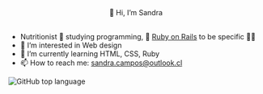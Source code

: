  
  <div id='header' align= 'center'>
 👋 Hi, I’m Sandra
 </div>
<br>
 
  - Nutritionist 🍊 studying programming, 💎 [Ruby on Rails](https://rubyonrails.org/) to be specific 😶‍🌫️
- 👀 I’m interested in Web design
- 🌱 I’m currently learning HTML, CSS, Ruby
- 📫 How to reach me: sandra.campos@outlook.cl

![GitHub top language](https://img.shields.io/github/languages/top/Sandyluuu/Michis)
